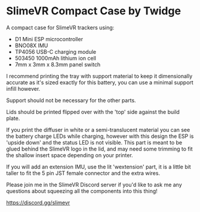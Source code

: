 # SlimeVR Compact Case by Twidge

A compact case for SlimeVR trackers using:
- D1 Mini ESP microcontroller
- BNO08X IMU
- TP4056 USB-C charging module
- 503450 1000mAh lithium ion cell
- 7mm x 3mm x 8.3mm panel switch

I recommend printing the tray with support material to keep it dimensionally accurate as it's sized exactly for this battery, you can use a minimal support infill however.

Support should not be necessary for the other parts.

Lids should be printed flipped over with the 'top' side against the build plate.

If you print the diffuser in white or a semi-translucent material you can see the battery charge LEDs while charging, however with this design the ESP is 'upside down' and the status LED is not visible.  This part is meant to be glued behind the SlimeVR logo in the lid, and may need some trimming to fit the shallow insert space depending on your printer.

If you will add an extension IMU, use the lit 'wextension' part, it is a little bit taller to fit the 5 pin JST female connector and the extra wires.

Please join me in the SlimeVR Discord server if you'd like to ask me any questions about squeezing all the components into this thing!

https://discord.gg/slimevr
